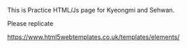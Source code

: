 This is Practice HTML/Js page for Kyeongmi and Sehwan.

Please replicate

https://www.html5webtemplates.co.uk/templates/elements/

